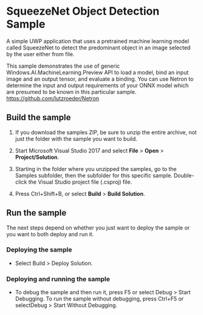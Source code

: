 
# SqueezeNet Object Detection Sample

A simple UWP application that uses a pretrained machine learning model called SqueezeNet to detect the predominant object in an image selected by the user either from file.

This sample demonstrates the use of generic Windows.AI.MachineLearning.Preview API to load a model, bind an input image and an output tensor, and evaluate a binding. You can use Netron to determine the input and output requirements of your ONNX model which are presumed to be known in this particular sample. https://github.com/lutzroeder/Netron



## Build the sample


1. If you download the samples ZIP, be sure to unzip the entire archive, not just the folder with
   the sample you want to build.

2. Start Microsoft Visual Studio 2017 and select **File** \> **Open** \> **Project/Solution**.

3. Starting in the folder where you unzipped the samples, go to the Samples subfolder, then the
   subfolder for this specific sample. Double-click the Visual Studio project file (.csproj) file.

4. Press Ctrl+Shift+B, or select **Build** \> **Build Solution**.



## Run the sample



The next steps depend on whether you just want to deploy the sample or you want to both deploy and
run it.



### Deploying the sample

- Select Build > Deploy Solution. 



### Deploying and running the sample

- To debug the sample and then run it, press F5 or select Debug >  Start Debugging. To run the sample without debugging, press Ctrl+F5 or selectDebug > Start Without Debugging.
